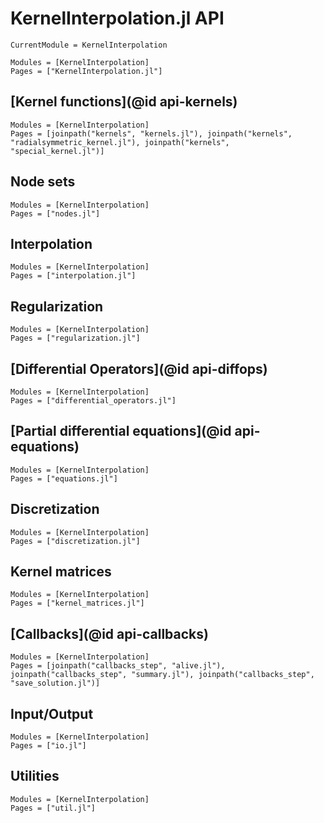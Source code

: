 # KernelInterpolation.jl API

```@meta
CurrentModule = KernelInterpolation
```

```@autodocs
Modules = [KernelInterpolation]
Pages = ["KernelInterpolation.jl"]
```

## [Kernel functions](@id api-kernels)

```@autodocs
Modules = [KernelInterpolation]
Pages = [joinpath("kernels", "kernels.jl"), joinpath("kernels", "radialsymmetric_kernel.jl"), joinpath("kernels", "special_kernel.jl")]
```

## Node sets

```@autodocs
Modules = [KernelInterpolation]
Pages = ["nodes.jl"]
```

## Interpolation

```@autodocs
Modules = [KernelInterpolation]
Pages = ["interpolation.jl"]
```

## Regularization

```@autodocs
Modules = [KernelInterpolation]
Pages = ["regularization.jl"]
```

## [Differential Operators](@id api-diffops)

```@autodocs
Modules = [KernelInterpolation]
Pages = ["differential_operators.jl"]
```

## [Partial differential equations](@id api-equations)

```@autodocs
Modules = [KernelInterpolation]
Pages = ["equations.jl"]
```

## Discretization

```@autodocs
Modules = [KernelInterpolation]
Pages = ["discretization.jl"]
```

## Kernel matrices

```@autodocs
Modules = [KernelInterpolation]
Pages = ["kernel_matrices.jl"]
```

## [Callbacks](@id api-callbacks)

```@autodocs
Modules = [KernelInterpolation]
Pages = [joinpath("callbacks_step", "alive.jl"), joinpath("callbacks_step", "summary.jl"), joinpath("callbacks_step", "save_solution.jl")]
```

## Input/Output

```@autodocs
Modules = [KernelInterpolation]
Pages = ["io.jl"]
```

## Utilities

```@autodocs
Modules = [KernelInterpolation]
Pages = ["util.jl"]
```
